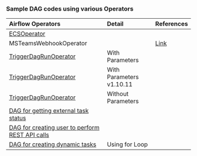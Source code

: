 ### Sample DAG codes using various Operators

|Airflow Operators                                                                                         |Detail            |References|
|:---------------------------------------------------------------------------------------------------------|:-----------------|:---------|
|[ECSOperator](https://github.com/ashish-kamboj/mlops/blob/main/apache-airflow/example-dags/ECSOperator.py)|                  |          |
|MSTeamsWebhookOperator|         |[Link](https://code.mendhak.com/Airflow-MS-Teams-Operator/)|
|[TriggerDagRunOperator](https://github.com/ashish-kamboj/mlops/blob/main/apache-airflow/example-dags/TriggerDagRunOperator_with_parameters.py)|With Parameters| |
|[TriggerDagRunOperator](https://github.com/ashish-kamboj/mlops/blob/main/apache-airflow/example-dags/TriggerDagRunOperator_with_parameters_v1.10.py)|With Parameters v1.10.11| |
|[TriggerDagRunOperator](https://github.com/ashish-kamboj/mlops/blob/main/apache-airflow/example-dags/TriggerDagRunOperator_without_parameters.py)|Without Parameters| |
|[DAG for getting external task status](https://github.com/ashish-kamboj/mlops/blob/main/apache-airflow/example-dags/check_extenal_task_status.py)|                  | |
|[DAG for creating user to perform REST API calls](https://github.com/ashish-kamboj/mlops/blob/main/apache-airflow/example-dags/create_user_for_rest_api_calls.py)| | |
|[DAG for creating dynamic tasks](https://github.com/ashish-kamboj/mlops/blob/main/apache-airflow/example-dags/create_dynamic%20tasks.py)|Using for Loop|   |
